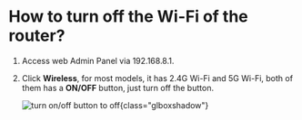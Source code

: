 # How to turn off the Wi-Fi of the router?

1. Access web Admin Panel via 192.168.8.1.
2. Click **Wireless**, for most models, it has 2.4G Wi-Fi and 5G Wi-Fi, both of them has a **ON/OFF** button, just turn off the button.

    ![turn on/off button to off](https://static.gl-inet.com/docs/en/3/tutorials/turn_off_wifi/turn_off_wifi.jpg){class="glboxshadow"}
